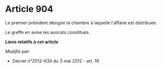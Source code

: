 # Article 904

Le premier président désigne la chambre à laquelle l'affaire est distribuée. 

Le greffe en avise les avocats constitués.

**Liens relatifs à cet article**

_Modifié par_:

  - Décret n°2012-634 du 3 mai 2012 - art. 19
